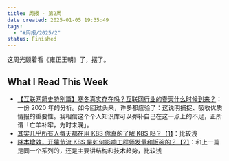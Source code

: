 ```yaml
---
title: 周报 - 第2周
date created: 2025-01-05 19:35:49
tags:
  - "#周报/2025/2"
status: Finished
---
```


这周光顾着看《雍正王朝》了，摆了。

## What I Read This Week

- [【互联网简史特别篇】寒冬真实存在吗？互联网行业的春天什么时候到来？](../Readings/【互联网简史特别篇】寒冬真实存在吗？互联网行业的春天什么时候到来？.md)：一份 2020 年的分析。如今回过头来，许多都应验了：这说明捕捉、吸收优质情报的重要性。我相信这个个人知识库可以弥补自己在这一点上的不足，正所谓「亡羊补牢，为时未晚」。
- [其实几乎所有人每天都在用 K8S 你真的了解 K8S 吗？【1】](../Readings/其实几乎所有人每天都在用%20K8S%20你真的了解%20K8S%20吗？【1】.md)：比较浅
- [降本增效，开猿节流 K8S 是如何影响工程师发量和饭碗的？【2】](降本增效，开猿节流%20K8S%20是如何影响工程师发量和饭碗的？【2】.md)：和上一篇是同一个系列的，还是主要讲结构和技术趋势，比较浅
